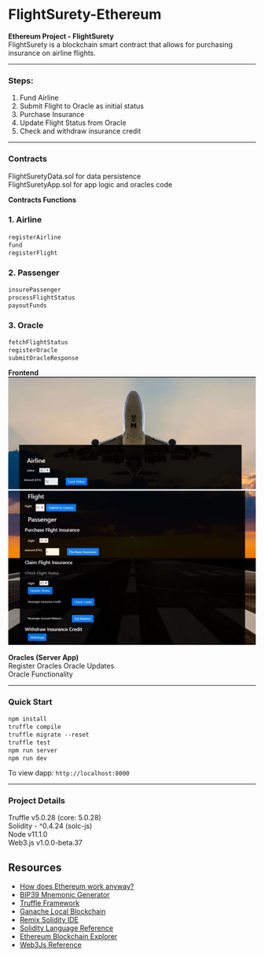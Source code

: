 # FlightSurety-Ethereum
**Ethereum Project - FlightSurety**  
FlightSurety is a blockchain smart contract that allows for purchasing insurance on airline flights.
****
### Steps:
1. Fund Airline
2. Submit Flight to Oracle as initial status
3. Purchase Insurance
4. Update Flight Status from Oracle
5. Check and withdraw insurance credit  
****
### Contracts 
FlightSuretyData.sol for data persistence  
FlightSuretyApp.sol for app logic and oracles code  
  
**Contracts Functions**  
### 1. Airline  
    registerAirline
    fund  
    registerFlight  
    
### 2. Passenger  
    insurePassenger
    processFlightStatus  
    payoutFunds  

### 3. Oracle
    fetchFlightStatus
    registerOracle  
    submitOracleResponse 
      
**Frontend**  
![image](https://github.com/DavidCLi/FlightSurety-Ethereum/blob/master/pics/Flight1.JPG)   
![image](https://github.com/DavidCLi/FlightSurety-Ethereum/blob/master/pics/Flight2.JPG)   
  
**Oracles (Server App)**   
    Register Oracles
    Oracle Updates  
    Oracle Functionality  
****
### Quick Start
    npm install  
    truffle compile  
    truffle migrate --reset  
    truffle test  
    npm run server
    npm run dev  
      
To view dapp:
`http://localhost:8000`
****
### Project Details  
Truffle v5.0.28 (core: 5.0.28)  
Solidity - ^0.4.24 (solc-js)  
Node v11.1.0  
Web3.js v1.0.0-beta.37  

## Resources

* [How does Ethereum work anyway?](https://medium.com/@preethikasireddy/how-does-ethereum-work-anyway-22d1df506369)
* [BIP39 Mnemonic Generator](https://iancoleman.io/bip39/)
* [Truffle Framework](http://truffleframework.com/)
* [Ganache Local Blockchain](http://truffleframework.com/ganache/)
* [Remix Solidity IDE](https://remix.ethereum.org/)
* [Solidity Language Reference](http://solidity.readthedocs.io/en/v0.4.24/)
* [Ethereum Blockchain Explorer](https://etherscan.io/)
* [Web3Js Reference](https://github.com/ethereum/wiki/wiki/JavaScript-API)
